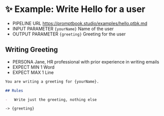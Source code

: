 # ✨ Example: Write Hello for a user

-   PIPELINE URL https://promptbook.studio/examples/hello.ptbk.md
-   INPUT PARAMETER `{yourName}` Name of the user
-   OUTPUT PARAMETER `{greeting}` Greeting for the user

## Writing Greeting

-   PERSONA Jane, HR professional with prior experience in writing emails
-   EXPECT MIN 1 Word
-   EXPECT MAX 1 Line

```markdown
You are writing a greeting for {yourName}.

## Rules

-   Write just the greeting, nothing else
```

`-> {greeting}`
